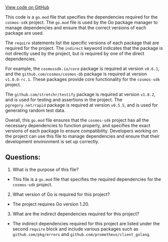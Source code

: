 [View code on GitHub](https://github.com/cosmos/cosmos-sdk/blob/main/collections/go.mod)

This code is a `go.mod` file that specifies the dependencies required for the `cosmos-sdk` project. The `go.mod` file is used by the Go package manager to manage dependencies and ensure that the correct versions of each package are used.

The `require` statements list the specific versions of each package that are required for the project. The `indirect` keyword indicates that the package is not directly used by the project, but is required by one of the direct dependencies.

For example, the `cosmossdk.io/core` package is required at version `v0.6.1`, and the `github.com/cosmos/cosmos-db` package is required at version `v1.0.0-rc.1`. These packages provide core functionality for the `cosmos-sdk` project.

The `github.com/stretchr/testify` package is required at version `v1.8.2`, and is used for testing and assertions in the project. The `pgregory.net/rapid` package is required at version `v0.5.5`, and is used for generating random test data.

Overall, this `go.mod` file ensures that the `cosmos-sdk` project has all the necessary dependencies to function properly, and specifies the exact versions of each package to ensure compatibility. Developers working on the project can use this file to manage dependencies and ensure that their development environment is set up correctly.
## Questions: 
 1. What is the purpose of this file?
- This file is a `go.mod` file that specifies the required dependencies for the `cosmos-sdk` project.

2. What version of Go is required for this project?
- The project requires Go version 1.20.

3. What are the indirect dependencies required for this project?
- The indirect dependencies required for this project are listed under the second `require` block and include various packages such as `github.com/pkg/errors` and `github.com/prometheus/client_golang`.